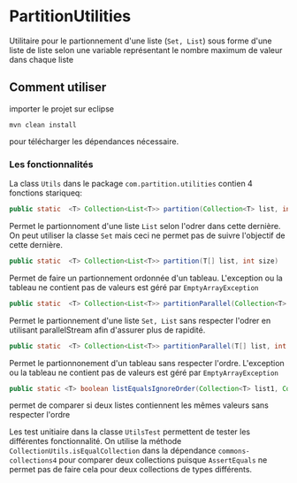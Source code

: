 # PartitionUtilities

Utilitaire pour le partionnement d'une liste (`Set, List`) sous forme d'une liste de liste selon une variable représentant le nombre maximum de valeur dans chaque liste


## Comment utiliser

importer le projet sur eclipse

```
mvn clean install
```
pour télécharger les dépendances nécessaire.

### Les fonctionnalités


La class `Utils` dans le package `com.partition.utilities` contien 4 fonctions stariqueq:

```java
public static  <T> Collection<List<T>> partition(Collection<T> list, int size)
```

Permet le partionnoment d'une liste `List` selon l'odrer dans cette dernière. On peut utiliser la classe `Set` mais ceci ne permet pas de suivre l'objectif de cette dernière.


```java
public static  <T> Collection<List<T>> partition(T[] list, int size)
```

Permet de faire un partionnement ordonnée d'un tableau. L'exception ou la tableau ne contient pas de valeurs est géré par `EmptyArrayException`


```java
public static  <T> Collection<List<T>> partitionParallel(Collection<T> list, int size)
```

Permet le partionnement d'une liste `Set, List` sans respecter l'odrer en utilisant parallelStream afin d'assurer plus de rapidité.


```java
public static  <T> Collection<List<T>> partitionParallel(T[] list, int size)
```

Permet le partionnonement d'un tableau sans respecter l'ordre. L'exception ou la tableau ne contient pas de valeurs est géré par `EmptyArrayException`

```java
public static <T> boolean listEqualsIgnoreOrder(Collection<T> list1, Collection<T> list2)
```

permet de comparer si deux listes contiennent les mêmes valeurs sans respecter l'ordre


Les test unitiaire dans la classe `UtilsTest` permettent de tester les différentes fonctionnalité. On utilise la méthode `CollectionUtils.isEqualCollection` dans la dépendance `commons-collections4` pour comparer deux collections puisque `AssertEquals` ne permet pas de faire cela pour deux collections de types différents.
